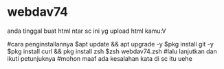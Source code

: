 # webdav74
anda tinggal buat html ntar sc ini yg upload html kamu:V

#cara penginstallannya
$apt update && apt upgrade -y
$pkg install git -y
$pkg install curl && pkg install zsh
$zsh webdav74.zsh
#lalu lanjutkan dan ikuti petunjuknya
#mohon maaf ada kesalahan kata di sc itu uehe

